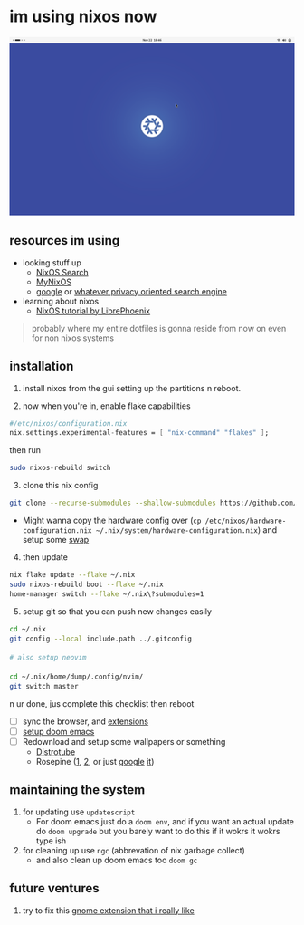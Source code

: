 # im using nixos now

![default nixos gnome screenshot i just took](https://github.com/GravityShark/nix/blob/83b2c1b262985569411d3a4c544031521a2099d3/assets/Screenshot%20from%202024-11-22%2018-46-39.png)

## resources im using

- looking stuff up
  - [NixOS Search](https://search.nixos.org)
  - [MyNixOS](https://mynixos.com/)
  - [google](https://www.google.com/) or [whatever privacy oriented search engine](https://search.brave.com)
- learning about nixos
  - [NixOS tutorial by LibrePhoenix](https://www.youtube.com/watch?v=6WLaNIlDW0M&list=PL_WcXIXdDWWpuypAEKzZF2b5PijTluxRG)

> probably where my entire dotfiles is gonna reside from now on
> even for non nixos systems

## installation

1. install nixos from the gui setting up the partitions n reboot.

2. now when you're in, enable flake capabilities

```nix
#/etc/nixos/configuration.nix
nix.settings.experimental-features = [ "nix-command" "flakes" ];
```

then run

```bash
sudo nixos-rebuild switch
```

3. clone this nix config

```bash
git clone --recurse-submodules --shallow-submodules https://github.com/GravityShark/nix.git ~/.nix
```

- Might wanna copy the hardware config over (`cp /etc/nixos/hardware-configuration.nix ~/.nix/system/hardware-configuration.nix`) and setup some [swap](https://nixos.wiki/wiki/Swap)

4. then update

```bash
nix flake update --flake ~/.nix
sudo nixos-rebuild boot --flake ~/.nix
home-manager switch --flake ~/.nix\?submodules=1
```

5. setup git so that you can push new changes easily

```bash
cd ~/.nix
git config --local include.path ../.gitconfig

# also setup neovim

cd ~/.nix/home/dump/.config/nvim/
git switch master
```

n ur done, jus complete this checklist then reboot

- [ ] sync the browser, and [extensions](./home/dump/README.md)
- [ ] [setup doom emacs](./home/dump/README.md)
- [ ] Redownload and setup some wallpapers or something
  - [Distrotube](https://gitlab.com/dwt1/wallpapers)
  - Rosepine ([1](https://github.com/rose-pine/wallpapers), [2](https://wallhaven.cc/tag/162505), or just [google](https://www.google.com/search?q=rose+pine+wallpaper&tbs=imgo:1&udm=2) [it](https://duckduckgo.com/?t=h_&q=rose+pine+wallpaper&ia=images&iax=images))

## maintaining the system

1. for updating use `updatescript`
   - For doom emacs just do a `doom env`, and if you want an actual update do `doom upgrade` but you barely want to do this if it wokrs it wokrs type ish
2. for cleaning up use `ngc` (abbrevation of nix garbage collect)
   - and also clean up doom emacs too `doom gc`

## future ventures

1. try to fix this [gnome extension that i really like](https://github.com/Favo02/workspaces-by-open-apps/issues/115)
